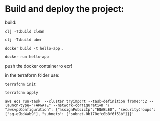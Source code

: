 
# Build and deploy the project:

build:

`clj -T:build clean`

`clj -T:build uber`

`docker build -t hello-app .`

`docker run hello-app`

push the docker container to ecr!

in the terraform folder use:

`terraform init`

`terraform apply`

`aws ecs run-task  --cluster tryimport --task-definition fromecr:2 --launch-type="FARGATE" --network-configuration '{ "awsvpcConfiguration": {"assignPublicIp":"ENABLED", "securityGroups": ["sg-e9bd4ab9"], "subnets": ["subnet-0b170efc0b8f6f53b"]}}'`
